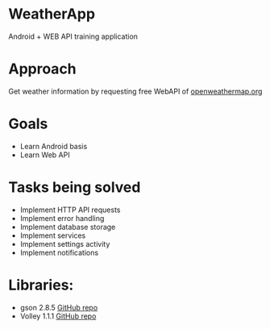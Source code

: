 # WeatherApp
Android + WEB API training application

# Approach
Get weather information by requesting free WebAPI of [openweathermap.org](https://openweathermap.org/)

# Goals
- Learn Android basis
- Learn Web API

# Tasks being solved
- Implement HTTP API requests
- Implement error handling
- Implement database storage
- Implement services
- Implement settings activity
- Implement notifications

# Libraries:
- gson 2.8.5 [GitHub repo](https://github.com/google/gson)
- Volley 1.1.1 [GitHub repo](https://github.com/google/volley)
